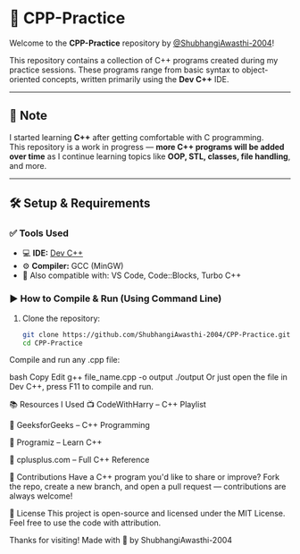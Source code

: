 # 🚀 CPP-Practice

Welcome to the **CPP-Practice** repository by [@ShubhangiAwasthi-2004](https://github.com/ShubhangiAwasthi-2004)!

This repository contains a collection of C++ programs created during my practice sessions. These programs range from basic syntax to object-oriented concepts, written primarily using the **Dev C++** IDE.

---

## 📌 Note

I started learning **C++** after getting comfortable with C programming.  
This repository is a work in progress — **more C++ programs will be added over time** as I continue learning topics like **OOP, STL, classes, file handling**, and more.

---

## 🛠️ Setup & Requirements

### ✅ Tools Used

- 💻 **IDE:** [Dev C++](https://sourceforge.net/projects/orwelldevcpp/)
- ⚙️ **Compiler:** GCC (MinGW)
- 📝 Also compatible with: VS Code, Code::Blocks, Turbo C++

### ▶️ How to Compile & Run (Using Command Line)

1. Clone the repository:
   ```bash
   git clone https://github.com/ShubhangiAwasthi-2004/CPP-Practice.git
   cd CPP-Practice

Compile and run any .cpp file:

bash
Copy
Edit
g++ file_name.cpp -o output
./output
Or just open the file in Dev C++, press F11 to compile and run.

📚 Resources I Used
📺 CodeWithHarry – C++ Playlist

📘 GeeksforGeeks – C++ Programming

📘 Programiz – Learn C++

📘 cplusplus.com – Full C++ Reference

🙌 Contributions
Have a C++ program you'd like to share or improve?
Fork the repo, create a new branch, and open a pull request — contributions are always welcome!

📝 License
This project is open-source and licensed under the MIT License.
Feel free to use the code with attribution.

Thanks for visiting! Made with 💙 by ShubhangiAwasthi-2004
